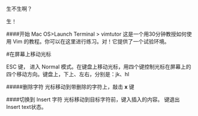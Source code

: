 生不生啊？

生！

####开始
 Mac OS>Launch Terminal > vimtutor
这是一个用30分钟教授如何使用 Vim 的教程。你可以在这里进行练习。对！它提供了一个试验环境。

#在屏幕上移动光标

ESC 键， 进入 Normal 模式。在键盘上移动光标，用四个键控制光标在屏幕上的四个移动方向。键盘上，下上、左右，分别是：jk、hl 

#####删除字符
光标移动到带删除的字符上，敲击 **x** 键

####切换到 Insert 字符
光标移动到目标字符前，键入插入的内容。
<ESC>键退出 Insert text状态。


<!--stackedit_data:
eyJoaXN0b3J5IjpbLTEzMzMzNTkwMDQsMTc2NjA0ODI2MCw3OT
I4NTU4NzksMTk4NTMyOTkwMl19
-->